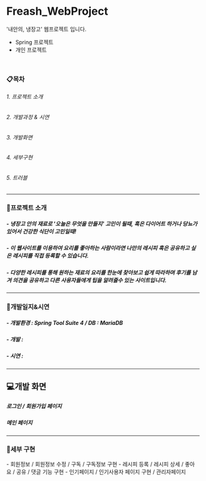 # Freash_WebProject
'내안의, 냉장고' 웹프로젝트 입니다.

- Spring 프로젝트
- 개인 프로젝트
<br>
<h3>📋목차</h3>
<h6>1. 프로젝트 소개</h6>
<h6>2. 개발과정 & 시연</h6>
<h6>3. 개발화면</h6>
<h6>4. 세부구현</h6>
<h6>5. 트러블</h6>
<hr>
<h3>🔎프로젝트 소개</h3>
<h5>- 냉장고 안의 재료로 <b>'오늘은 무엇을 만들지'</b> 고민이 될때, 혹은 다이어트 하거나 당뇨가 있어서 건강한 식단이 고민일때!</h5>
<h5>- 이 웹사이트를 이용하여 요리를 좋아하는 사람이라면 나만의 레시피 혹은 공유하고 싶은 레시피를 직접 등록할 수 있습니다. </h5>
<h5>- 다양한 레시피를 통해 원하는 재료의 요리를 한눈에 찾아보고 쉽게 따라하며 후기를 남겨 의견을 공유하고 다른 사용자들에게 팁을 알려줄수 있는 사이트입니다. </h5>
<hr>
<h3>🔎개발일지&시연</h3>
<h5>- 개발환경 : Spring Tool Suite 4 / DB : MariaDB </h5>
<h5>- 개발 : </h5>
<h5>- 시연 : </h5>
<hr>
<h2>💻개발 화면</h2>
<h5>로그인 / 회원가입 페이지</h5>
 <div>
 
</div>
<h5>메인 페이지</h5>
<div></div>

<hr>
<h3>🔎세부 구현</h3>
<p>
- 회원정보 / 회원정보 수정 / 구독 / 구독정보 구현
- 레시피 등록 / 레시피 상세 / 좋아요 / 공유 / 댓글 기능 구현
- 인기페이지 / 인기사용자 페이지 구현 / 관리자페이지
</p>
